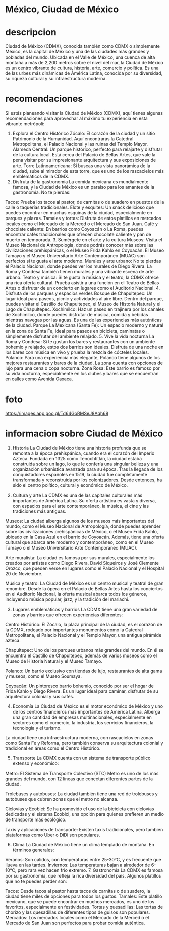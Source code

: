 # México, Ciudad de México

# descripcion
Ciudad de México (CDMX), conocida también como CDMX o simplemente México, es la capital de México y una de las ciudades más grandes y pobladas del mundo. Ubicada en el Valle de México, una cuenca de alta montaña a más de 2,200 metros sobre el nivel del mar, la Ciudad de México es un centro vibrante de cultura, historia, arte, comercio y política. Es una de las urbes más dinámicas de América Latina, conocida por su diversidad, su riqueza cultural y su infraestructura moderna.

# recomendaciones
Si estás planeando visitar la Ciudad de México (CDMX), aquí tienes algunas recomendaciones para aprovechar al máximo tu experiencia en esta vibrante metrópoli:

1. Explora el Centro Histórico
Zócalo: El corazón de la ciudad y un sitio Patrimonio de la Humanidad. Aquí encontrarás la Catedral Metropolitana, el Palacio Nacional y las ruinas del Templo Mayor.
Alameda Central: Un parque histórico, perfecto para relajarte y disfrutar de la cultura local. Está cerca del Palacio de Bellas Artes, que vale la pena visitar por su impresionante arquitectura y sus exposiciones de arte.
Torre Latinoamericana: Si buscas una vista panorámica de la ciudad, sube al mirador de esta torre, que es uno de los rascacielos más emblemáticos de la CDMX.
2. Disfruta de la gastronomía
La comida mexicana es mundialmente famosa, y la Ciudad de México es un paraíso para los amantes de la gastronomía. No te pierdas:

Tacos: Prueba los tacos al pastor, de carnitas o de suadero en puestos de la calle o taquerías tradicionales.
Elote y esquites: Un snack delicioso que puedes encontrar en muchas esquinas de la ciudad, especialmente en parques y plazas.
Tamales y tortas: Disfruta de estos platillos en mercados locales como el Mercado de la Merced o el Mercado de San Juan.
Café y chocolate caliente: En barrios como Coyoacán o La Roma, puedes encontrar cafés tradicionales que ofrecen chocolate caliente y pan de muerto en temporada.
3. Sumérgete en el arte y la cultura
Museos: Visita el Museo Nacional de Antropología, donde podrás conocer más sobre las civilizaciones prehispánicas, o el Museo Frida Kahlo en Coyoacán. El Museo Tamayo y el Museo Universitario Arte Contemporáneo (MUAC) son perfectos si te gusta el arte moderno.
Murales y arte urbano: No te pierdas el Palacio Nacional, donde puedes ver los murales de Diego Rivera. La Roma y Condesa también tienen murales y una vibrante escena de arte urbano.
Teatro y música: Si te gusta la música y el teatro, la CDMX ofrece una rica oferta cultural. Prueba asistir a una función en el Teatro de Bellas Artes o disfrutar de un concierto en lugares como el Auditorio Nacional.
4. Disfruta de los parques y espacios verdes
Bosque de Chapultepec: Un lugar ideal para paseos, picnic y actividades al aire libre. Dentro del parque, puedes visitar el Castillo de Chapultepec, el Museo de Historia Natural y el Lago de Chapultepec.
Xochimilco: Haz un paseo en trajinera por los canales de Xochimilco, donde puedes disfrutar de música, comida y bebidas mientras navegas por las aguas. Es una de las experiencias más auténticas de la ciudad.
Parque La Mexicana (Santa Fe): Un espacio moderno y natural en la zona de Santa Fe, ideal para paseos en bicicleta, caminatas o simplemente disfrutar del ambiente relajado.
5. Vive la vida nocturna
La Roma y Condesa: Si te gustan los bares y restaurantes con un ambiente bohemio y relajado, estos dos barrios son ideales. Disfruta de una noche en los bares con música en vivo y prueba la mezcla de cócteles locales.
Polanco: Para una experiencia más elegante, Polanco tiene algunos de los mejores restaurantes y bares de la ciudad. La zona cuenta con opciones de lujo para una cena o copa nocturna.
Zona Rosa: Este barrio es famoso por su vida nocturna, especialmente en los clubes y bares que se encuentran en calles como Avenida Oaxaca.

# foto
https://images.app.goo.gl/Td64GoRMSeJ8Aqh68

# informacion sobre Ciudad de México
1. Historia
La Ciudad de México tiene una historia profunda que se remonta a la época prehispánica, cuando era el corazón del Imperio Azteca. Fundada en 1325 como Tenochtitlán, la ciudad estaba construida sobre un lago, lo que le confería una singular belleza y una organización urbanística avanzada para su época. Tras la llegada de los conquistadores españoles en 1519, la ciudad fue completamente transformada y reconstruida por los colonizadores. Desde entonces, ha sido el centro político, cultural y económico de México.

2. Cultura y arte
La CDMX es una de las capitales culturales más importantes de América Latina. Su oferta artística es vasta y diversa, con espacios para el arte contemporáneo, la música, el cine y las tradiciones más antiguas.

Museos: La ciudad alberga algunos de los museos más importantes del mundo, como el Museo Nacional de Antropología, donde puedes aprender sobre las civilizaciones prehispánicas de México, o el Museo Frida Kahlo, ubicado en la Casa Azul en el barrio de Coyoacán. Además, tiene una oferta cultural que abarca arte moderno y contemporáneo, como en el Museo Tamayo o el Museo Universitario Arte Contemporáneo (MUAC).

Arte muralista: La ciudad es famosa por sus murales, especialmente los creados por artistas como Diego Rivera, David Siqueiros y José Clemente Orozco, que pueden verse en lugares como el Palacio Nacional y el Hospital 20 de Noviembre.

Música y teatro: La Ciudad de México es un centro musical y teatral de gran renombre. Desde la ópera en el Palacio de Bellas Artes hasta los conciertos en el Auditorio Nacional, la oferta musical abarca todos los géneros, incluyendo música popular, jazz, y la tradición del mariachi.

3. Lugares emblemáticos y barrios
La CDMX tiene una gran variedad de zonas y barrios que ofrecen experiencias diferentes:

Centro Histórico: El Zócalo, la plaza principal de la ciudad, es el corazón de la CDMX, rodeado por importantes monumentos como la Catedral Metropolitana, el Palacio Nacional y el Templo Mayor, una antigua pirámide azteca.

Chapultepec: Uno de los parques urbanos más grandes del mundo. En él se encuentra el Castillo de Chapultepec, además de varios museos como el Museo de Historia Natural y el Museo Tamayo.

Polanco: Un barrio exclusivo con tiendas de lujo, restaurantes de alta gama y museos, como el Museo Soumaya.

Coyoacán: Un pintoresco barrio bohemio, conocido por ser el hogar de Frida Kahlo y Diego Rivera. Es un lugar ideal para caminar, disfrutar de su arquitectura colonial y sus cafés.

4. Economía
La Ciudad de México es el motor económico de México y uno de los centros financieros más importantes de América Latina. Alberga una gran cantidad de empresas multinacionales, especialmente en sectores como el comercio, la industria, los servicios financieros, la tecnología y el turismo.

La ciudad tiene una infraestructura moderna, con rascacielos en zonas como Santa Fe y Reforma, pero también conserva su arquitectura colonial y tradicional en áreas como el Centro Histórico.

5. Transporte
La CDMX cuenta con un sistema de transporte público extenso y económico:

Metro: El Sistema de Transporte Colectivo (STC) Metro es uno de los más grandes del mundo, con 12 líneas que conectan diferentes partes de la ciudad.

Trolebuses y autobuses: La ciudad también tiene una red de trolebuses y autobuses que cubren zonas que el metro no alcanza.

Ciclovías y Ecobici: Se ha promovido el uso de la bicicleta con ciclovías dedicadas y el sistema Ecobici, una opción para quienes prefieren un medio de transporte más ecológico.

Taxis y aplicaciones de transporte: Existen taxis tradicionales, pero también plataformas como Uber o DiDi son populares.

6. Clima
La Ciudad de México tiene un clima templado de montaña. En términos generales:

Veranos: Son cálidos, con temperaturas entre 25-30°C, y es frecuente que llueva en las tardes.
Inviernos: Las temperaturas bajan a alrededor de 6-10°C, pero rara vez hacen frío extremo.
7. Gastronomía
La CDMX es famosa por su gastronomía, que refleja la rica diversidad del país. Algunos platillos que no te puedes perder son:

Tacos: Desde tacos al pastor hasta tacos de carnitas o de suadero, la ciudad tiene miles de opciones para todos los gustos.
Tamales: Este platillo mexicano, que se puede encontrar en muchos mercados, es uno de los favoritos, especialmente en festividades.
Tortas y quesadillas: Las tortas de chorizo y las quesadillas de diferentes tipos de guisos son populares.
Mercados: Los mercados locales como el Mercado de la Merced o el Mercado de San Juan son perfectos para probar comida auténtica.
